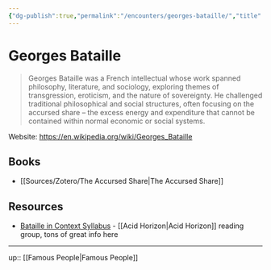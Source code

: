 ```yaml
---
{"dg-publish":true,"permalink":"/encounters/georges-bataille/","title":"Georges Bataille","tags":["👽","person","person/famous","person/philosopher"]}
---
```



# Georges Bataille

> Georges Bataille was a French intellectual whose work spanned philosophy, literature, and sociology, exploring themes of transgression, eroticism, and the nature of sovereignty. He challenged traditional philosophical and social structures, often focusing on the accursed share – the excess energy and expenditure that cannot be contained within normal economic or social systems.

Website: https://en.wikipedia.org/wiki/Georges_Bataille

## Books
- [[Sources/Zotero/The Accursed Share\|The Accursed Share]]
## Resources

- [Bataille in Context Syllabus](https://docs.google.com/document/u/2/d/1_rWadEdmlp5YRDRqhLE_PbnqkY5DGr_2HXuL5ZJRJYo/mobilebasic) - [[Acid Horizon\|Acid Horizon]] reading group, tons of great info here


---
up:: [[Famous People\|Famous People]]

